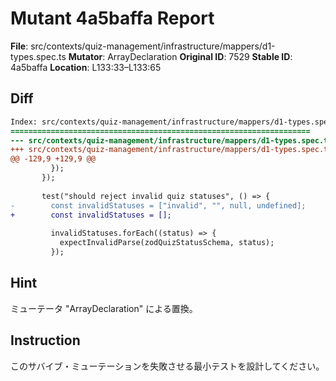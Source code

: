 # Mutant 4a5baffa Report

**File**: src/contexts/quiz-management/infrastructure/mappers/d1-types.spec.ts
**Mutator**: ArrayDeclaration
**Original ID**: 7529
**Stable ID**: 4a5baffa
**Location**: L133:33–L133:65

## Diff

```diff
Index: src/contexts/quiz-management/infrastructure/mappers/d1-types.spec.ts
===================================================================
--- src/contexts/quiz-management/infrastructure/mappers/d1-types.spec.ts	original
+++ src/contexts/quiz-management/infrastructure/mappers/d1-types.spec.ts	mutated #7529
@@ -129,9 +129,9 @@
         });
       });
 
       test("should reject invalid quiz statuses", () => {
-        const invalidStatuses = ["invalid", "", null, undefined];
+        const invalidStatuses = [];
 
         invalidStatuses.forEach((status) => {
           expectInvalidParse(zodQuizStatusSchema, status);
         });
```

## Hint

ミューテータ "ArrayDeclaration" による置換。

## Instruction

このサバイブ・ミューテーションを失敗させる最小テストを設計してください。
